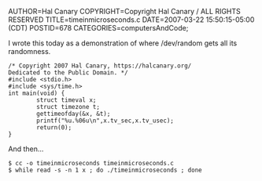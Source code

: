 AUTHOR=Hal Canary
COPYRIGHT=Copyright Hal Canary / ALL RIGHTS RESERVED
TITLE=timeinmicroseconds.c
DATE=2007-03-22 15:50:15-05:00 (CDT)
POSTID=678
CATEGORIES=computersAndCode;

I wrote this today as a demonstration of where /dev/random gets all its randomness.

    /* Copyright 2007 Hal Canary, https://halcanary.org/
    Dedicated to the Public Domain. */
    #include <stdio.h>
    #include <sys/time.h>
    int main(void) {
            struct timeval x;
            struct timezone t;
            gettimeofday(&x, &t);
            printf("%u.%06u\n",x.tv_sec,x.tv_usec);
            return(0);
    }

And then...

    $ cc -o timeinmicroseconds timeinmicroseconds.c
    $ while read -s -n 1 x ; do ./timeinmicroseconds ; done
